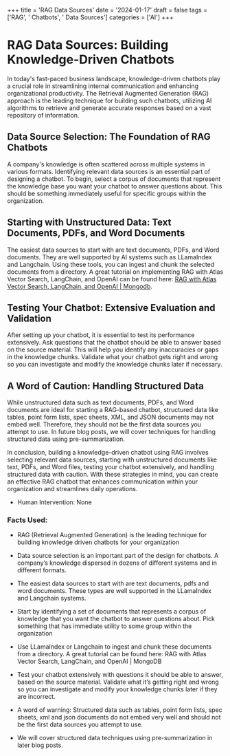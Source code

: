 
+++
title = 'RAG Data Sources'
date = '2024-01-17'
draft = false
tags = ['RAG', ' Chatbots', ' Data Sources']
categories = ['AI']
+++

 # RAG Data Sources: Building Knowledge-Driven Chatbots

In today's fast-paced business landscape, knowledge-driven chatbots play a crucial role in streamlining internal communication and enhancing organizational productivity. The Retrieval Augmented Generation (RAG) approach is the leading technique for building such chatbots, utilizing AI algorithms to retrieve and generate accurate responses based on a vast repository of information.

## Data Source Selection: The Foundation of RAG Chatbots

A company's knowledge is often scattered across multiple systems in various formats. Identifying relevant data sources is an essential part of designing a chatbot. To begin, select a corpus of documents that represent the knowledge base you want your chatbot to answer questions about. This should be something immediately useful for specific groups within the organization.

## Starting with Unstructured Data: Text Documents, PDFs, and Word Documents

The easiest data sources to start with are text documents, PDFs, and Word documents. They are well supported by AI systems such as LLamaIndex and Langchain. Using these tools, you can ingest and chunk the selected documents from a directory. A great tutorial on implementing RAG with Atlas Vector Search, LangChain, and OpenAI can be found here: [RAG with Atlas Vector Search, LangChain, and OpenAI | Mongodb](https://www.mongodb.com/blog/post/retrieval-augmented-generation-rag-with-atlas-vector-search-langchain-and-openai).

## Testing Your Chatbot: Extensive Evaluation and Validation

After setting up your chatbot, it is essential to test its performance extensively. Ask questions that the chatbot should be able to answer based on the source material. This will help you identify any inaccuracies or gaps in the knowledge chunks. Validate what your chatbot gets right and wrong so you can investigate and modify the knowledge chunks later if necessary.

## A Word of Caution: Handling Structured Data

While unstructured data such as text documents, PDFs, and Word documents are ideal for starting a RAG-based chatbot, structured data like tables, point form lists, spec sheets, XML, and JSON documents may not embed well. Therefore, they should not be the first data sources you attempt to use. In future blog posts, we will cover techniques for handling structured data using pre-summarization.

In conclusion, building a knowledge-driven chatbot using RAG involves selecting relevant data sources, starting with unstructured documents like text, PDFs, and Word files, testing your chatbot extensively, and handling structured data with caution. With these strategies in mind, you can create an effective RAG chatbot that enhances communication within your organization and streamlines daily operations.
 * Human Intervention: None

### Facts Used:
* RAG (Retrieval Augmented Generation) is the leading technique for building knowledge driven chatbots for your organization
* Data source selection is an important part of the design for chatbots.  A company’s knowledge dispersed in dozens of different systems and in different formats.
* The easiest data sources to start with are text documents, pdfs and word documents. These types are well supported in the LLamaIndex and Langchain systems.
* Start by identifying a set of documents that represents a corpus of knowledge that you want the chatbot to answer questions about.  Pick something that has immediate utility to some group within the organization 
* Use LLamaIndex or Langchain to ingest and chunk these documents from a directory.  A great tutorial can be found here:  RAG with Atlas Vector Search, LangChain, and OpenAI | MongoDB
* Test your chatbot extensively with questions it should be able to answer, based on the source material.  Validate what it’s getting right and wrong so you can investigate and modify your knowledge chunks later if they are incorrect.
* A word of warning:  Structured data such as tables, point form lists, spec sheets, xml and json documents do not embed very well and should not be the first data sources you attempt to use.
* We will cover structured data techniques using pre-summarization in later blog posts.
